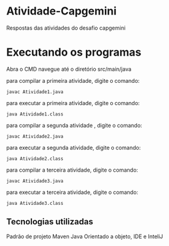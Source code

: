 # Atividade-Capgemini
 Respostas das atividades do desafio capgemini
<h1>Executando os programas</h1>
Abra o CMD navegue até o diretório src/main/java

para compilar a primeira atividade, digite o comando:
```shell script  
javac Atividade1.java
```
para executar a primeira atividade, digite o comando:
```shell script  
java Atividade1.class
```

para compilar a segunda atividade , digite o comando:
```shell script  
javac Atividade2.java
```
para executar a segunda atividade, digite o comando:
```shell script  
java Atividade2.class
```

para compilar a terceira atividade, digite o comando:
```shell script  
javac Atividade3.java
````
para executar a terceira atividade, digite o comando:
```shell script  
java Atividade3.class 
```

<h2>Tecnologias utilizadas</h2>

Padrão de projeto Maven
Java Orientado a objeto,
IDE e InteliJ
